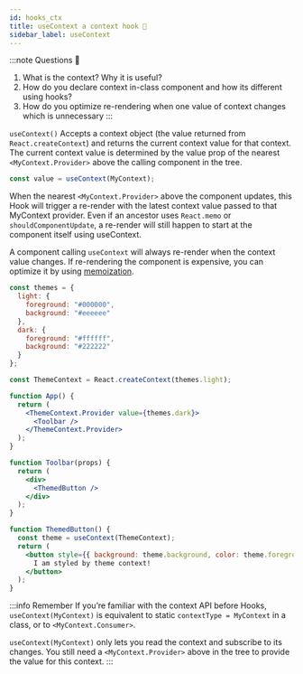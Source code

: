 ```yaml
---
id: hooks_ctx
title: useContext a context hook 🧵
sidebar_label: useContext
---
```


:::note Questions 🤔
1. What is the context? Why it is useful?
2. How do you declare context in-class component and how its different using hooks?
3. How do you optimize re-rendering when one value of context changes which is unnecessary 
:::

`useContext()` Accepts a context object (the value returned from `React.createContext`) and returns the current context value for that context. The current context value is determined by the value prop of the nearest `<MyContext.Provider>` above the calling component in the tree.

```jsx
const value = useContext(MyContext);
```

When the nearest `<MyContext.Provider>` above the component updates, this Hook will trigger a re-render with the latest context value passed to that MyContext provider. Even if an ancestor uses `React.memo` or `shouldComponentUpdate`, a re-render will still happen to start at the component itself using useContext.

A component calling `useContext` will always re-render when the context value changes. If re-rendering the component is expensive, you can optimize it by using [memoization](https://github.com/facebook/react/issues/15156#issuecomment-474590693).


```jsx
const themes = {
  light: {
    foreground: "#000000",
    background: "#eeeeee"
  },
  dark: {
    foreground: "#ffffff",
    background: "#222222"
  }
};

const ThemeContext = React.createContext(themes.light);

function App() {
  return (
    <ThemeContext.Provider value={themes.dark}>
      <Toolbar />
    </ThemeContext.Provider>
  );
}

function Toolbar(props) {
  return (
    <div>
      <ThemedButton />
    </div>
  );
}

function ThemedButton() {
  const theme = useContext(ThemeContext);
  return (
    <button style={{ background: theme.background, color: theme.foreground }}>
      I am styled by theme context!
    </button>
  );
}
```

:::info Remember
If you’re familiar with the context API before Hooks, `useContext(MyContext)` is equivalent to static `contextType = MyContext` in a class, or to `<MyContext.Consumer>`.

`useContext(MyContext)` only lets you read the context and subscribe to its changes. You still need a `<MyContext.Provider>` above in the tree to provide the value for this context.
:::
